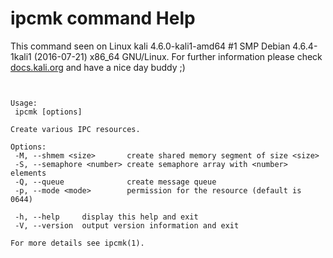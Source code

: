 # ipcmk command Help
 
 This command seen on Linux kali 4.6.0-kali1-amd64 #1 SMP Debian 4.6.4-1kali1 (2016-07-21) x86_64 GNU/Linux. For further information please check [docs.kali.org](docs.kali.org) and have a nice day buddy ;) 

~~~


Usage:
 ipcmk [options]

Create various IPC resources.

Options:
 -M, --shmem <size>       create shared memory segment of size <size>
 -S, --semaphore <number> create semaphore array with <number> elements
 -Q, --queue              create message queue
 -p, --mode <mode>        permission for the resource (default is 0644)

 -h, --help     display this help and exit
 -V, --version  output version information and exit

For more details see ipcmk(1).

~~~
